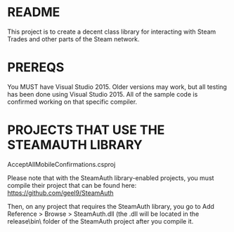 # README #
This project is to create a decent class library for interacting with Steam Trades and other parts of the Steam network.

# PREREQS #
You MUST have Visual Studio 2015. Older versions may work, but all testing has been done using Visual Studio 2015. All of the sample code is confirmed working on that specific compiler.

# PROJECTS THAT USE THE STEAMAUTH LIBRARY #
AcceptAllMobileConfirmations.csproj

Please note that with the SteamAuth library-enabled projects, you must compile their project that can be found here: https://github.com/geel9/SteamAuth

Then, on any project that requires the SteamAuth library, you go to Add Reference > Browse > SteamAuth.dll (the .dll will be located in the release\bin\ folder of the SteamAuth project after you compile it.
